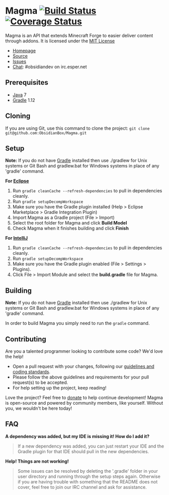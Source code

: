 Magma [![Build Status](https://travis-ci.org/ObsidianBox/Magma.png?branch=master)](https://travis-ci.org/ObsidianBox/Magma) [![Coverage Status](https://coveralls.io/repos/ObsidianBox/Magma/badge.png)](https://coveralls.io/r/ObsidianBox/Magma)
=============
Magma is an API that extends Minecraft Forge to easier deliver content through addons. It is licensed under the [MIT License]

* [Homepage]
* [Source]
* [Issues]
* [Chat]: #obsidiandev on irc.esper.net

## Prerequisites
* [Java] 7
* [Gradle] 1.12

## Cloning
If you are using Git, use this command to clone the project: `git clone git@github.com:ObsidianBox/Magma.git`

## Setup
__Note:__ If you do not have [Gradle] installed then use ./gradlew for Unix systems or Git Bash and gradlew.bat for Windows systems in place of any 'gradle' command.

__For [Eclipse]__  
  1. Run `gradle cleanCache --refresh-dependencies` to pull in dependencies cleanly.  
  2. Run `gradle setupDecompWorkspace`  
  3. Make sure you have the Gradle plugin installed (Help > Eclipse Marketplace > Gradle Integration Plugin)  
  4. Import Magma as a Gradle project (File > Import)
  5. Select the root folder for Magma and click **Build Model**
  6. Check Magma when it finishes building and click **Finish**

__For [IntelliJ]__  
  1. Run `gradle cleanCache --refresh-dependencies` to pull in dependencies cleanly.  
  2. Run `gradle setupDecompWorkspace`  
  3. Make sure you have the Gradle plugin enabled (File > Settings > Plugins).  
  4. Click File > Import Module and select the **build.gradle** file for Magma.

## Building
__Note:__ If you do not have [Gradle] installed then use ./gradlew for Unix systems or Git Bash and gradlew.bat for Windows systems in place of any 'gradle' command.

In order to build Magma you simply need to run the `gradle` command.

## Contributing
Are you a talented programmer looking to contribute some code? We'd love the help!
* Open a pull request with your changes, following our [guidelines and coding standards](http://wiki.obsidianbox.org/Contributing).
* Please follow the above guidelines and requirements for your pull request(s) to be accepted.
* For help setting up the project, keep reading!  

Love the project? Feel free to [donate] to help continue development! Magma is open-source and powered by community members, like yourself. Without you, we wouldn't be here today!

## FAQ
__A dependency was added, but my IDE is missing it! How do I add it?__
>If a new dependency was added, you can just restart your IDE and the Gradle plugin for that IDE should pull in the new dependencies.

__Help! Things are not working!__
>Some issues can be resolved by deleting the '.gradle' folder in your user directory and running through the setup steps again. Otherwise if you are having trouble with something that the README does not cover, feel free to join our IRC channel and ask for assistance.

[Chat]: http://obsidianbox.org/chat/
[Donate]: http://obsidianbox.org/donate/
[Eclipse]: http://www.eclipse.org/
[Gradle]: http://www.gradle.org/
[Homepage]: http://obsidianbox.org/
[IntelliJ]: http://www.jetbrains.com/idea/
[Issues]: http://obsidianbox.org/community/support/
[Java]: http://java.oracle.com/
[Source]: https://github.com/ObsidianBox/Magma/
[MIT License]: http://www.tldrlegal.com/license/mit-license/
